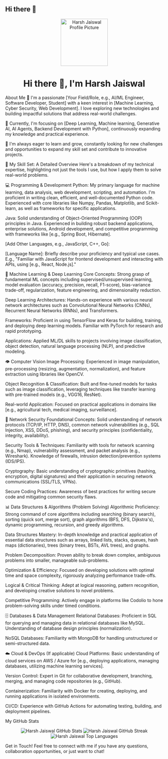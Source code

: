 ## Hi there 👋
<p align="center">
<img src="https://Harshjais12.github.io/static/images/profile-square.jpg" width="150" alt="Harsh Jaiswal Profile Picture">
</p>

<h1 align="center">Hi there 👋, I'm Harsh Jaiswal</h1>

About Me
👋 I'm a passionate [Your Field/Role, e.g., AI/ML Engineer, Software Developer, Student] with a keen interest in [Machine Learning, Cyber Security, Web Development]. I love exploring new technologies and building impactful solutions that address real-world challenges.

🚀 Currently, I'm focusing on [Deep Learning, Machine learning, Generative AI, AI Agents, Backend Development with Python], continuously expanding my knowledge and practical experience.

🌱 I'm always eager to learn and grow, constantly looking for new challenges and opportunities to expand my skill set and contribute to innovative projects.

🚀 My Skill Set: A Detailed Overview
Here's a breakdown of my technical expertise, highlighting not just the tools I use, but how I apply them to solve real-world problems.

💻 Programming & Development
Python: My primary language for machine learning, data analysis, web development, scripting, and automation. I'm proficient in writing clean, efficient, and well-documented Python code. Experienced with core libraries like Numpy, Pandas, Matplotlib, and Scikit-learn, as well as frameworks for specific applications.

Java: Solid understanding of Object-Oriented Programming (OOP) principles in Java. Experienced in building robust backend applications, enterprise solutions, Android development, and competitive programming with frameworks like [e.g., Spring Boot, Hibernate].

[Add Other Languages, e.g., JavaScript, C++, Go]:

[Language Name]: Briefly describe your proficiency and typical use cases. E.g., "Familiar with JavaScript for frontend development and interacting with APIs, using [e.g., React, Node.js]."

🧠 Machine Learning & Deep Learning
Core Concepts: Strong grasp of fundamental ML concepts including supervised/unsupervised learning, model evaluation (accuracy, precision, recall, F1-score), bias-variance trade-off, regularization, feature engineering, and dimensionality reduction.

Deep Learning Architectures: Hands-on experience with various neural network architectures such as Convolutional Neural Networks (CNNs), Recurrent Neural Networks (RNNs), and Transformers.

Frameworks: Proficient in using TensorFlow and Keras for building, training, and deploying deep learning models. Familiar with PyTorch for research and rapid prototyping.

Applications: Applied ML/DL skills to projects involving image classification, object detection, natural language processing (NLP), and predictive modeling.

👁️ Computer Vision
Image Processing: Experienced in image manipulation, pre-processing (resizing, augmentation, normalization), and feature extraction using libraries like OpenCV.

Object Recognition & Classification: Built and fine-tuned models for tasks such as image classification, leveraging techniques like transfer learning with pre-trained models (e.g., VGG16, ResNet).

Real-world Application: Focused on practical applications in domains like [e.g., agricultural tech, medical imaging, surveillance].

🔐 Network Security
Foundational Concepts: Solid understanding of network protocols (TCP/IP, HTTP, DNS), common network vulnerabilities (e.g., SQL Injection, XSS, DDoS, phishing), and security principles (confidentiality, integrity, availability).

Security Tools & Techniques: Familiarity with tools for network scanning (e.g., Nmap), vulnerability assessment, and packet analysis (e.g., Wireshark). Knowledge of firewalls, intrusion detection/prevention systems (IDS/IPS).

Cryptography: Basic understanding of cryptographic primitives (hashing, encryption, digital signatures) and their application in securing network communications (SSL/TLS, VPNs).

Secure Coding Practices: Awareness of best practices for writing secure code and mitigating common security flaws.

📊 Data Structures & Algorithms (Problem Solving)
Algorithmic Proficiency: Strong command of core algorithms including searching (binary search), sorting (quick sort, merge sort), graph algorithms (BFS, DFS, Dijkstra's), dynamic programming, recursion, and greedy algorithms.

Data Structures Mastery: In-depth knowledge and practical application of essential data structures such as arrays, linked lists, stacks, queues, hash maps (dictionaries), trees (binary trees, BSTs, AVL trees), and graphs.

Problem Decomposition: Proven ability to break down complex, ambiguous problems into smaller, manageable sub-problems.

Optimization & Efficiency: Focused on developing solutions with optimal time and space complexity, rigorously analyzing performance trade-offs.

Logical & Critical Thinking: Adept at logical reasoning, pattern recognition, and developing creative solutions to novel problems.

Competitive Programming: Actively engage in platforms like Codolio to hone problem-solving skills under timed conditions.

🗄️ Databases & Data Management
Relational Databases: Proficient in SQL for querying and managing data in relational databases like MySQL. Understanding of database design principles (normalization).

NoSQL Databases: Familiarity with MongoDB for handling unstructured or semi-structured data.

☁️ Cloud & DevOps (If applicable)
Cloud Platforms: Basic understanding of cloud services on AWS / Azure for [e.g., deploying applications, managing databases, utilizing machine learning services].

Version Control: Expert in Git for collaborative development, branching, merging, and managing code repositories (e.g., GitHub).

Containerization: Familiarity with Docker for creating, deploying, and running applications in isolated environments.

CI/CD: Experience with GitHub Actions for automating testing, building, and deployment pipelines.

My GitHub Stats
<p align="center">
<img src="https://www.google.com/search?q=https://github-readme-stats.vercel.app/api%3Fusername%3DHarshjais12%26show_icons%3Dtrue%26count_private%3Dtrue%26hide_border%3Dtrue%26title_color%3D007BFF%26icon_color%3D007BFF%26text_color%3D333%26bg_color%3Dffffff" alt="Harsh Jaiswal GitHub Stats" />
<img src="https://www.google.com/search?q=https://github-readme-streak-stats.herokuapp.com/%3Fuser%3DHarshjais12%26hide_border%3Dtrue%26stroke%3D007BFF%26background%3Dffffff%26ring%3D007BFF%26fire%3D007BFF%26currStreakNum%3D007BFF%26currStreakLabel%3D007BFF%26sideNums%3D007BFF%26sideLabels%3D007BFF%26dates%3D007BFF" alt="Harsh Jaiswal GitHub Streak" />
<img src="https://www.google.com/search?q=https://github-readme-stats.vercel.app/api/top-langs/%3Fusername%3DHarshjais12%26layout%3Dcompact%26hide_border%3Dtrue%26title_color%3D007BFF%26icon_color%3D007BFF%26text_color%3D333%26bg_color%3Dffffff" alt="Harsh Jaiswal Top Languages" />
</p>

Get in Touch!
Feel free to connect with me if you have any questions, collaboration opportunities, or just want to chat!

<!-- Add other social links like Twitter, Portfolio, etc. -->
<!--
**Harshjais12/Harshjais12** is a ✨ _special_ ✨ repository because its `README.md` (this file) appears on your GitHub profile.

Here are some ideas to get you started:

- 🔭 I’m currently working on ...
- 🌱 I’m currently learning ...
- 👯 I’m looking to collaborate on ...
- 🤔 I’m looking for help with ...
- 💬 Ask me about ...
- 📫 How to reach me: ...
- 😄 Pronouns: ...
- ⚡ Fun fact: ...
-->
